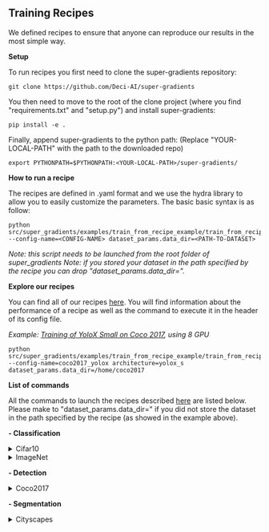 
## Training Recipes

We defined recipes to ensure that anyone can reproduce our results in the most simple way.


**Setup**

To run recipes you first need to clone the super-gradients repository:
```
git clone https://github.com/Deci-AI/super-gradients
```

You then need to move to the root of the clone project (where you find "requirements.txt" and "setup.py") and install super-gradients:
```
pip install -e .
```

Finally, append super-gradients to the python path: (Replace "YOUR-LOCAL-PATH" with the path to the downloaded repo)
```
export PYTHONPATH=$PYTHONPATH:<YOUR-LOCAL-PATH>/super-gradients/
```


**How to run a recipe**

The recipes are defined in .yaml format and we use the hydra library to allow you to easily customize the parameters.
The basic basic syntax is as follow:
```
python src/super_gradients/examples/train_from_recipe_example/train_from_recipe.py --config-name=<CONFIG-NAME> dataset_params.data_dir=<PATH-TO-DATASET>
```
*Note: this script needs to be launched from the root folder of super_gradients*
*Note: if you stored your dataset in the path specified by the recipe you can drop "dataset_params.data_dir=<PATH-TO-DATASET>".*

**Explore our recipes**

You can find all of our recipes [here](https://github.com/Deci-AI/super-gradients/tree/master/src/super_gradients/recipes).
You will find information about the performance of a recipe as well as the command to execute it in the header of its config file.

*Example: [Training of YoloX Small on Coco 2017](https://github.com/Deci-AI/super-gradients/blob/master/src/super_gradients/recipes/coco2017_yolox.yaml), using 8 GPU* 
```
python src/super_gradients/examples/train_from_recipe_example/train_from_recipe.py --config-name=coco2017_yolox architecture=yolox_s dataset_params.data_dir=/home/coco2017
```



**List of commands**

All the commands to launch the recipes described [here](https://github.com/Deci-AI/super-gradients/tree/master/src/super_gradients/recipes) are listed below.
Please make to "dataset_params.data_dir=<PATH-TO-DATASET>" if you did not store the dataset in the path specified by the recipe (as showed in the example above).

**- Classification**
<details>
<summary>Cifar10</summary>

resnet:
```
python src/super_gradients/examples/train_from_recipe_example/train_from_recipe.py --config-name=cifar10_resnet +experiment_name=cifar10
```

</details>
<details>
<summary>ImageNet</summary>

efficientnet
```
python src/super_gradients/examples/train_from_recipe_example/train_from_recipe.py --config-name=imagenet_efficientnet
```
mobilenetv2
```
python src/super_gradients/examples/train_from_recipe_example/train_from_recipe.py --config-name=imagenet_mobilenetv2
```
mobilenetv3 small
```
python src/super_gradients/examples/train_from_recipe_example/train_from_recipe.py --config-name=imagenet_mobilenetv3_small
```
mobilenetv3 large
```
python src/super_gradients/examples/train_from_recipe_example/train_from_recipe.py --config-name=imagenet_mobilenetv3_large
```
regnetY200
```
python src/super_gradients/examples/train_from_recipe_example/train_from_recipe.py --config-name=imagenet_regnetY architecture=regnetY200
```
regnetY400
```
python src/super_gradients/examples/train_from_recipe_example/train_from_recipe.py --config-name=imagenet_regnetY architecture=regnetY400
```
regnetY600
```
python src/super_gradients/examples/train_from_recipe_example/train_from_recipe.py --config-name=imagenet_regnetY architecture=regnetY600
```
regnetY800
```
python src/super_gradients/examples/train_from_recipe_example/train_from_recipe.py --config-name=imagenet_regnetY architecture=regnetY800
```
repvgg
```
python src/super_gradients/examples/train_from_recipe_example/train_from_recipe.py --config-name=imagenet_repvgg
```
resnet50
```
python src/super_gradients/examples/train_from_recipe_example/train_from_recipe.py --config-name=imagenet_resnet50
```
resnet50_kd
```
python src/super_gradients/examples/train_from_kd_recipe_example/train_from_kd_recipe.py --config-name=imagenet_resnet50_kd
```
vit_base
```
python src/super_gradients/examples/train_from_recipe_example/train_from_recipe.py --config-name=imagenet_vit_base
```
vit_large
```
python src/super_gradients/examples/train_from_recipe_example/train_from_recipe.py --config-name=imagenet_vit_large
```
</details>

**- Detection**

<details>
<summary>Coco2017</summary>

ssd_lite_mobilenet_v2
```
python src/super_gradients/examples/train_from_recipe_example/train_from_recipe.py --config-name=coco2017_ssd_lite_mobilenet_v2
```
yolox_n
```
python src/super_gradients/examples/train_from_recipe_example/train_from_recipe.py --config-name=coco2017_yolox architecture=yolox_n
```
yolox_t
```
python src/super_gradients/examples/train_from_recipe_example/train_from_recipe.py --config-name=coco2017_yolox architecture=yolox_t
```
yolox_s
```
python src/super_gradients/examples/train_from_recipe_example/train_from_recipe.py --config-name=coco2017_yolox architecture=yolox_s
```
yolox_m
```
python src/super_gradients/examples/train_from_recipe_example/train_from_recipe.py --config-name=coco2017_yolox architecture=yolox_m
```
yolox_l
```
python src/super_gradients/examples/train_from_recipe_example/train_from_recipe.py --config-name=coco2017_yolox architecture=yolox_l
```
yolox_x
```
python src/super_gradients/examples/train_from_recipe_example/train_from_recipe.py --config-name=coco2017_yolox architecture=yolox_x
```

</details>


**- Segmentation**

<details>
<summary>Cityscapes</summary>

DDRNet23
```
python src/super_gradients/examples/train_from_recipe_example/train_from_recipe.py --config-name=cityscapes_ddrnet
```
DDRNet23-Slim
```
python src/super_gradients/examples/train_from_recipe_example/train_from_recipe.py --config-name=cityscapes_ddrnet architecture=ddrnet_23_slim
```
RegSeg48
```
python src/super_gradients/examples/train_from_recipe_example/train_from_recipe.py --config-name=cityscapes_regseg48
```
STDC1-Seg50
```
python src/super_gradients/examples/train_from_recipe_example/train_from_recipe.py --config-name=cityscapes_stdc_seg50
```
STDC2-Seg50
```
python src/super_gradients/examples/train_from_recipe_example/train_from_recipe.py --config-name=cityscapes_stdc_seg50 architecture=stdc2_seg
```
STDC1-Seg75
```
python src/super_gradients/examples/train_from_recipe_example/train_from_recipe.py --config-name=cityscapes_stdc_seg75
```
STDC2-Seg75
```
python src/super_gradients/examples/train_from_recipe_example/train_from_recipe.py --config-name=cityscapes_stdc_seg75 external_checkpoint_path=<stdc2-backbone-pretrained-path> architecture=stdc2_seg
```

</details>
















